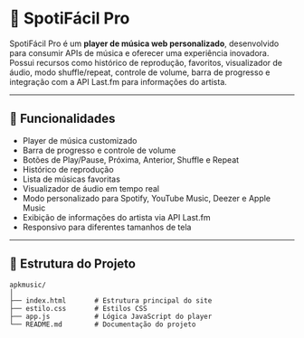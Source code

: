 # 🎵 SpotiFácil Pro

SpotiFácil Pro é um **player de música web personalizado**, desenvolvido para consumir APIs de música e oferecer uma experiência inovadora. Possui recursos como histórico de reprodução, favoritos, visualizador de áudio, modo shuffle/repeat, controle de volume, barra de progresso e integração com a API Last.fm para informações do artista.

---

## 📌 Funcionalidades

- Player de música customizado
- Barra de progresso e controle de volume
- Botões de Play/Pause, Próxima, Anterior, Shuffle e Repeat
- Histórico de reprodução
- Lista de músicas favoritas
- Visualizador de áudio em tempo real
- Modo personalizado para Spotify, YouTube Music, Deezer e Apple Music
- Exibição de informações do artista via API Last.fm
- Responsivo para diferentes tamanhos de tela

---

## 📂 Estrutura do Projeto

```plaintext
apkmusic/
│
├── index.html       # Estrutura principal do site
├── estilo.css       # Estilos CSS
├── app.js           # Lógica JavaScript do player
└── README.md        # Documentação do projeto

